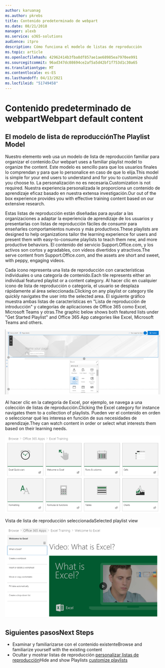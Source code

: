 ```yaml
---
author: karuanag
ms.author: pkrebs
title: Contenido predeterminado de webpart
ms.date: 08/21/2018
manager: alexb
ms.service: o365-solutions
audience: itpro
description: Cómo funciona el modelo de listas de reproducción
ms.topic: article
ms.openlocfilehash: 42962414b3fba8df857ae1ae68985ea7970ee991
ms.sourcegitcommit: 96ad347dc08694ce2af5a5d42bf1f753d1c30a65
ms.translationtype: MT
ms.contentlocale: es-ES
ms.lasthandoff: 04/13/2021
ms.locfileid: "51749458"
---
```

# <a name="webpart-default-content"></a><span data-ttu-id="e4b65-103">Contenido predeterminado de webpart</span><span class="sxs-lookup"><span data-stu-id="e4b65-103">Webpart default content</span></span>

## <a name="the-playlist-model"></a><span data-ttu-id="e4b65-104">El modelo de lista de reproducción</span><span class="sxs-lookup"><span data-stu-id="e4b65-104">The Playlist Model</span></span>

<span data-ttu-id="e4b65-105">Nuestro elemento web usa un modelo de lista de reproducción familiar para organizar el contenido.</span><span class="sxs-lookup"><span data-stu-id="e4b65-105">Our webpart uses a familiar playlist model to organize the content.</span></span>  <span data-ttu-id="e4b65-106">Este modelo es sencillo para que los usuarios finales lo comprendan y para que lo personalice en caso de que lo elija.</span><span class="sxs-lookup"><span data-stu-id="e4b65-106">This model is simple for your end users to understand and for you to customize should you choose to.</span></span>  <span data-ttu-id="e4b65-107">La personalización no es necesaria.</span><span class="sxs-lookup"><span data-stu-id="e4b65-107">Customization is not required.</span></span>  <span data-ttu-id="e4b65-108">Nuestra experiencia personalizada le proporciona un contenido de aprendizaje eficaz basado en nuestra extensa investigación.</span><span class="sxs-lookup"><span data-stu-id="e4b65-108">Our out of the box experience provides you with effective training content based on our extensive research.</span></span>

<span data-ttu-id="e4b65-109">Estas listas de reproducción están diseñadas para ayudar a las organizaciones a adaptar la experiencia de aprendizaje de los usuarios y presentarlas con listas de reproducción fáciles de consumir para enseñarles comportamientos nuevos y más productivos.</span><span class="sxs-lookup"><span data-stu-id="e4b65-109">These playlists are designed to help organizations tailor the learning experience for users and present them with easy-to-consume playlists to teach them new, and more productive behaviors.</span></span> <span data-ttu-id="e4b65-110">El contenido del servicio Support.Office.com, y los activos son cortos y agradables, con vídeos divertidos y atractivos.</span><span class="sxs-lookup"><span data-stu-id="e4b65-110">The serve content from Support.Office.com, and the assets are short and sweet, with peppy, engaging videos.</span></span> 

<span data-ttu-id="e4b65-111">Cada icono representa una lista de reproducción con características individuales o una categoría de contenido.</span><span class="sxs-lookup"><span data-stu-id="e4b65-111">Each tile represents either an individual featured playlist or a content category.</span></span> <span data-ttu-id="e4b65-112">Al hacer clic en cualquier icono de lista de reproducción o categoría, el usuario se desplaza rápidamente al área seleccionada.</span><span class="sxs-lookup"><span data-stu-id="e4b65-112">Clicking on any playlist or category tile quickly navigates the user into the selected area.</span></span> <span data-ttu-id="e4b65-113">El siguiente gráfico muestra ambas listas de características en "Lista de reproducción de introducción" y categorías de aplicaciones de Office 365 como Excel, Microsoft Teams y otras.</span><span class="sxs-lookup"><span data-stu-id="e4b65-113">The graphic below shows both featured lists under "Get Started Playlist" and Office 365 App categories like Excel, Microsoft Teams and others.</span></span> 

![Vista predeterminada de webpart](media/clo365addwebpart.png)

<span data-ttu-id="e4b65-115">Al hacer clic en la categoría de Excel, por ejemplo, se navega a una colección de listas de reproducción.</span><span class="sxs-lookup"><span data-stu-id="e4b65-115">Clicking the Excel category for instance navigates them to a collection of playlists.</span></span>  <span data-ttu-id="e4b65-116">Pueden ver el contenido en orden o seleccionar qué les interesa en función de sus necesidades de aprendizaje.</span><span class="sxs-lookup"><span data-stu-id="e4b65-116">They can watch content in order or select what interests them based on their learning needs.</span></span> 

![Lista de reproducción de elementos web](media/clo365exceltraining.png)

<span data-ttu-id="e4b65-118">Vista de lista de reproducción seleccionada</span><span class="sxs-lookup"><span data-stu-id="e4b65-118">Selected playlist view</span></span>

![Lista de reproducción de Excel](media/clo365excelplaylist.png)

## <a name="next-steps"></a><span data-ttu-id="e4b65-120">Siguientes pasos</span><span class="sxs-lookup"><span data-stu-id="e4b65-120">Next Steps</span></span>

- <span data-ttu-id="e4b65-121">Examinar y familiarizarse con el contenido existente</span><span class="sxs-lookup"><span data-stu-id="e4b65-121">Browse and familiarize yourself with the existing content</span></span>
- <span data-ttu-id="e4b65-122">Ocultar y mostrar listas de reproducción [personalizar listas de reproducción](custom_hideshowplaylists.md)</span><span class="sxs-lookup"><span data-stu-id="e4b65-122">Hide and show Playlists [customize playlists](custom_hideshowplaylists.md)</span></span>
